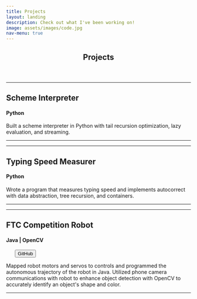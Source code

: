 ```yaml
---
title: Projects
layout: landing
description: Check out what I've been working on!
image: assets/images/code.jpg
nav-menu: true
---
```

<!-- Main -->
<div id="main" class="alt">

<!-- One -->
<section id="one">
	<div class="inner">
		<header class="major">
			<h1>Projects</h1>
		</header>

<!-- Content -->
<hr class="major" />
<h2 id="content">Scheme Interpreter</h2>
<h4>Python </h4>
<div class="row"> 
	<p> Built a scheme interpreter in Python with tail recursion optimization, lazy evaluation, and streaming.</p>
</div>
<hr />
<!-- Break -->
<hr class="major" />
<h2 id="content">Typing Speed Measurer</h2>
<h4>Python </h4>
<div class="row"> 
	<p> Wrote a program that measures typing speed and implements autocorrect with data abstraction, tree recursion, and containers. </p>
</div>
<hr />
<!-- Break -->
<hr class="major" />
<h2 id="content">FTC Competition Robot</h2>
<h4>Java | OpenCV</h4>
<ul class="actions"> 
	<button onclick="window.location.href = 'https://github.com/leerach/team3470/tree/master/teamcode';">GitHub</button>
</ul>
<div class="row"> 
	<p> Mapped robot motors and servos to controls and programmed the autonomous trajectory of the robot in Java. Utilized phone camera communications with robot to enhance object detection with OpenCV to accurately identify an object's shape and color. </p>
</div>
<hr />
